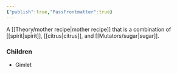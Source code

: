 ```yaml
---
{"publish":true,"PassFrontmatter":true}
---
```


A [[Theory/mother recipe\|mother recipe]] that is a combination of [[spirit\|spirit]], [[citrus\|citrus]], and [[Mutators/sugar\|sugar]].

### Children
* Gimlet